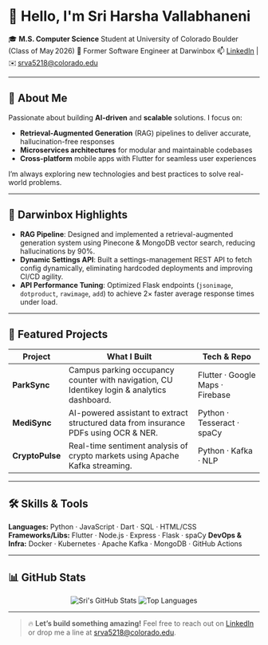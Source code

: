 # 👋 Hello, I'm Sri Harsha Vallabhaneni

🎓 **M.S. Computer Science** Student at University of Colorado Boulder (Class of May 2026)
💼 Former Software Engineer at Darwinbox
📫 [LinkedIn](https://www.linkedin.com/in/vallabhanenisriharsha/) | ✉️ [srva5218@colorado.edu](mailto:srva5218@colorado.edu)

---

## 🚀 About Me

Passionate about building **AI-driven** and **scalable** solutions. I focus on:

* **Retrieval-Augmented Generation** (RAG) pipelines to deliver accurate, hallucination-free responses
* **Microservices architectures** for modular and maintainable codebases
* **Cross-platform** mobile apps with Flutter for seamless user experiences

I’m always exploring new technologies and best practices to solve real-world problems.

---

## 💼 Darwinbox Highlights

* **RAG Pipeline**: Designed and implemented a retrieval-augmented generation system using Pinecone & MongoDB vector search, reducing hallucinations by 90%.
* **Dynamic Settings API**: Built a settings-management REST API to fetch config dynamically, eliminating hardcoded deployments and improving CI/CD agility.
* **API Performance Tuning**: Optimized Flask endpoints (`jsonimage`, `dotproduct`, `rawimage`, `add`) to achieve 2× faster average response times under load.

---

## 🌟 Featured Projects

| Project                                                  | What I Built                                                                                | Tech & Repo                      |
| -------------------------------------------------------- | ------------------------------------------------------------------------------------------- | -------------------------------- |
| **ParkSync**                                             | Campus parking occupancy counter with navigation, CU Identikey login & analytics dashboard. | Flutter · Google Maps · Firebase |
| **MediSync**                                             | AI-powered assistant to extract structured data from insurance PDFs using OCR & NER.        | Python · Tesseract · spaCy       |
| **CryptoPulse**                                          | Real-time sentiment analysis of crypto markets using Apache Kafka streaming.                | Python · Kafka · NLP             |

---

## 🛠️ Skills & Tools

**Languages:** Python · JavaScript · Dart · SQL · HTML/CSS
**Frameworks/Libs:** Flutter · Node.js · Express · Flask · spaCy
**DevOps & Infra:** Docker · Kubernetes · Apache Kafka · MongoDB · GitHub Actions

---

## 📊 GitHub Stats

<p align="center">
  <img src="https://github-readme-stats.vercel.app/api?username=vsriharsha814&show_icons=true&theme=tokyonight" alt="Sri's GitHub Stats" />
  <img src="https://github-readme-stats.vercel.app/api/top-langs/?username=vsriharsha814&layout=compact&theme=tokyonight" alt="Top Languages" />
</p>

---

> 🔥 **Let’s build something amazing!** Feel free to reach out on [LinkedIn](https://www.linkedin.com/in/vallabhanenisriharsha/) or drop me a line at [srva5218@colorado.edu](mailto:srva5218@colorado.edu).
